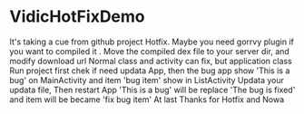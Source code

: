 # VidicHotFixDemo
It's taking a cue from github project Hotfix.
Maybe you need gorrvy plugin if you want to compiled it . 
Move the compiled dex file to your server dir, and modify download url 
Normal class and activity can fix, but application class
Run project first chek if need updata App, then the bug app show 'This is a bug' on MainActivity and item 'bug item' show in ListActivity
Updata your updata file, Then restart App 'This is a bug' will be replace 'The bug is fixed' and item will be became 'fix bug item'
At last Thanks for Hotfix and Nowa
